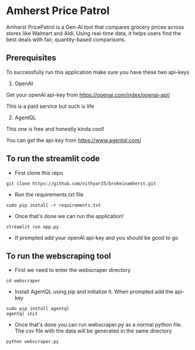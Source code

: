 # Amherst Price Patrol

Amherst PricePatrol is a Gen-AI tool that compares grocery prices across stores like Walmart and Aldi. Using real-time data, it helps users find the best deals with fair, quantity-based comparisons.

## Prerequisites

To successfully run this application make sure you have these two api-keys

1. OpenAI

Get your openAI api-key from https://openai.com/index/openai-api/ 

This is a paid service but such is life

2. AgentQL

This one is free and honestly kinda cool!

You can get the api-key from https://www.agentql.com/

## To run the streamlit code

- First clone this repo
```
git clone https://github.com/nithyar15/brokeinamherst.git
```

- Run the requirements.txt file 
```
sudo pip install -r requirements.txt
```

- Once that's done we can run the application!
```
streamlit run app.py
```

- If prompted add your openAI api-key and you should be good to go

## To run the webscraping tool

- First we need to enter the webscraper directory
```
cd webscraper
```

- Install AgentQL using pip and initialize it. When prompted add the api-key
```
sudo pip install agentql
agentql init
```

- Once that's done you can run webscraper.py as a normal python file. The csv file with the data will be generated in the same directory
```
python webscraper.py
```

